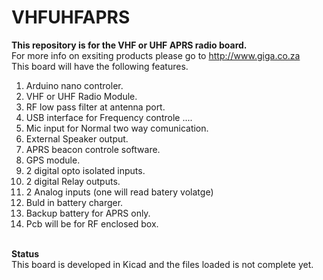 # VHFUHFAPRS
<b>This repository is for the VHF or UHF APRS radio board.</b><br>
For more info on exsiting products please go to <a href="http://www.giga.co.za"> http://www.giga.co.za</a><br>
This board will have the following features.<br>
1) Arduino nano controler.<br>
2) VHF or UHF Radio Module.<br>
3) RF low pass filter at antenna port.<br>
4) USB interface for Frequency controle ....<br>
5) Mic input for Normal two way comunication.<br>
6) External Speaker output.<br>
7) APRS beacon controle software.<br>
8) GPS module.<br>
9) 2 digital opto isolated inputs.<br>
10) 2 digital Relay outputs.<br>
11) 2 Analog inputs (one will read batery volatge)<br>
12) Buld in battery charger.<br>
13) Backup battery for APRS only.<br>
14) Pcb will be for RF enclosed box.<br>
<br>
<b>Status</b><br>
This board is developed in Kicad and the files loaded is not complete yet.


